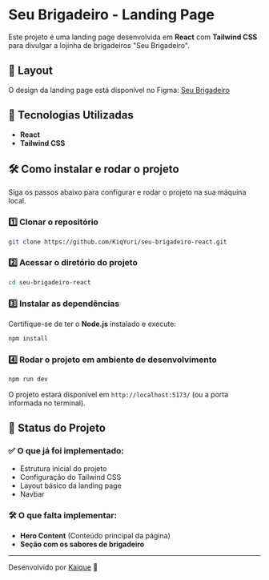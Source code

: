 # Seu Brigadeiro - Landing Page

Este projeto é uma landing page desenvolvida em **React** com **Tailwind CSS** para divulgar a lojinha de brigadeiros "Seu Brigadeiro".

## 🎨 Layout
O design da landing page está disponível no Figma:
[Seu Brigadeiro](https://www.figma.com/design/w9FovYebnB7eVH5AITDC1b/Seu-Brigadeiro?node-id=0-1&t=wxG6MAly7Pyctev6-1)

## 🚀 Tecnologias Utilizadas
- **React**
- **Tailwind CSS**

## 🛠️ Como instalar e rodar o projeto
Siga os passos abaixo para configurar e rodar o projeto na sua máquina local.

### 1️⃣ Clonar o repositório
```bash
git clone https://github.com/KiqYuri/seu-brigadeiro-react.git
```

### 2️⃣ Acessar o diretório do projeto
```bash
cd seu-brigadeiro-react
```

### 3️⃣ Instalar as dependências
Certifique-se de ter o **Node.js** instalado e execute:
```bash
npm install
```

### 4️⃣ Rodar o projeto em ambiente de desenvolvimento
```bash
npm run dev
```

O projeto estará disponível em `http://localhost:5173/` (ou a porta informada no terminal).

## 📌 Status do Projeto
### ✅ O que já foi implementado:
- Estrutura inicial do projeto
- Configuração do Tailwind CSS
- Layout básico da landing page
- Navbar

### 🛠️ O que falta implementar:
- **Hero Content** (Conteúdo principal da página)
- **Seção com os sabores de brigadeiro**

---
Desenvolvido por [Kaique](https://github.com/KiqYuri) 💜

